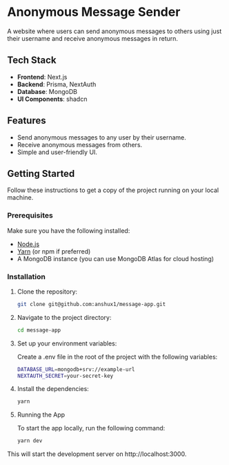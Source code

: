 # Anonymous Message Sender

A website where users can send anonymous messages to others using just their username and receive anonymous messages in return.

## Tech Stack

- **Frontend**: Next.js
- **Backend**: Prisma, NextAuth
- **Database**: MongoDB
- **UI Components**: shadcn

## Features

- Send anonymous messages to any user by their username.
- Receive anonymous messages from others.
- Simple and user-friendly UI.

## Getting Started

Follow these instructions to get a copy of the project running on your local machine.

### Prerequisites

Make sure you have the following installed:

- [Node.js](https://nodejs.org/)
- [Yarn](https://yarnpkg.com/) (or npm if preferred)
- A MongoDB instance (you can use MongoDB Atlas for cloud hosting)

### Installation

1. Clone the repository:

   ```bash
   git clone git@github.com:anshux1/message-app.git
   
2. Navigate to the project directory:
    
   ```bash
   cd message-app
   
3. Set up your environment variables:
   
   Create a .env file in the root of the project with the following variables:
   ```bash 
   DATABASE_URL=mongodb+srv://example-url
   NEXTAUTH_SECRET=your-secret-key

4. Install the dependencies:
    ```bash
    yarn

5. Running the App

   To start the app locally, run the following command:
    ```bash
    yarn dev

This will start the development server on http://localhost:3000.
